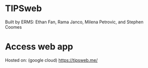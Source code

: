 # TIPSweb

Built by ERMS: Ethan Fan, Rama Janco, Milena Petrovic, and Stephen Coomes

# Access web app

Hosted on: (google cloud)
https://tipsweb.me/
